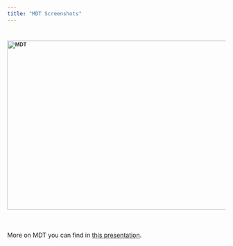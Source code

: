 ```yaml
---
title: "MDT Screenshots"
---
```

# <img src="images/M_images/MDT/MDT.jpg" alt="MDT" width="714" height="389" style="color: #333333; font-family: Tahoma, Helvetica, Arial, sans-serif; font-size: 12.16px;" />

&nbsp;

More on MDT you can find in [this presentation][231].

 [231]: https://www.ida.liu.se/~adrpo33/ModProd2018/OpenModelica/OMWS18_1355_adrpo-OpenModelica.pdf
